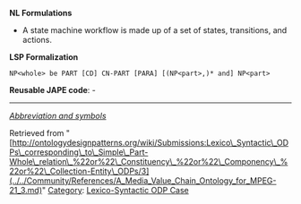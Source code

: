 __NL Formulations__



* A state machine workflow is made up of a set of states, transitions, and actions.


  

__LSP Formalization__




```
NP<whole> be PART [CD] CN-PART [PARA] [(NP<part>,)* and] NP<part>

```

__Reusable JAPE code__: -





---


_[Abbreviation and symbols](../../Community/LSPSymbols.md "Community:LSPSymbols")_





Retrieved from "[http://ontologydesignpatterns.org/wiki/Submissions:Lexico\_Syntactic\_ODPs\_corresponding\_to\_Simple\_Part-Whole\_relation\_%22or%22\_Constituency\_%22or%22\_Componency\_%22or%22\_Collection-Entity\_ODPs/3](../../Community/References/A_Media_Value_Chain_Ontology_for_MPEG-21_3.md)"
 [Category](http://ontologydesignpatterns.org/wiki/Special:Categories "Special:Categories"): [Lexico-Syntactic ODP Case](../../Category/Lexico-Syntactic_ODP_Case.md "Category:Lexico-Syntactic ODP Case")